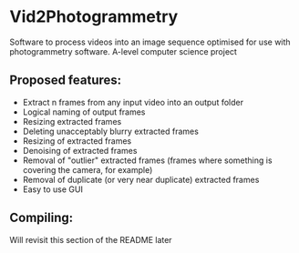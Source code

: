 # Vid2Photogrammetry
Software to process videos into an image sequence optimised for use with photogrammetry software. 
A-level computer science project

## Proposed features:
* Extract n frames from any input video into an output folder
* Logical naming of output frames
* Resizing extracted frames
* Deleting unacceptably blurry extracted frames
* Resizing of extracted frames
* Denoising of extracted frames
* Removal of "outlier" extracted frames (frames where something is covering the camera, for example)
* Removal of duplicate (or very near duplicate) extracted frames
* Easy to use GUI

## Compiling:
Will revisit this section of the README later
